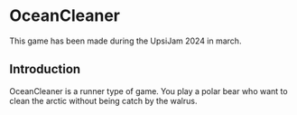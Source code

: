 # OceanCleaner

This game has been made during the UpsiJam 2024 in march.

## Introduction

OceanCleaner is a runner type of game. You play a polar bear who want to clean the arctic without being catch by the walrus.
